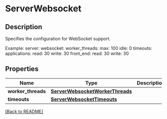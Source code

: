 # ServerWebsocket

## Description

Specifies the configuration for WebSocket support.

Example:
server:
  websocket:
    worker_threads:
      max: 100
      idle: 0
    timeouts:
      applications:
        read: 30
        write: 30
      front_end:
        read: 30
        write: 30


## Properties

Name | Type | Description | Notes
------------ | ------------- | ------------- | -------------
**worker\_threads** | [**ServerWebsocketWorkerThreads**](ServerWebsocketWorkerThreads.md) |  | [optional] 
**timeouts** | [**ServerWebsocketTimeouts**](ServerWebsocketTimeouts.md) |  | [optional] 

[[Back to README]](../README.md)



